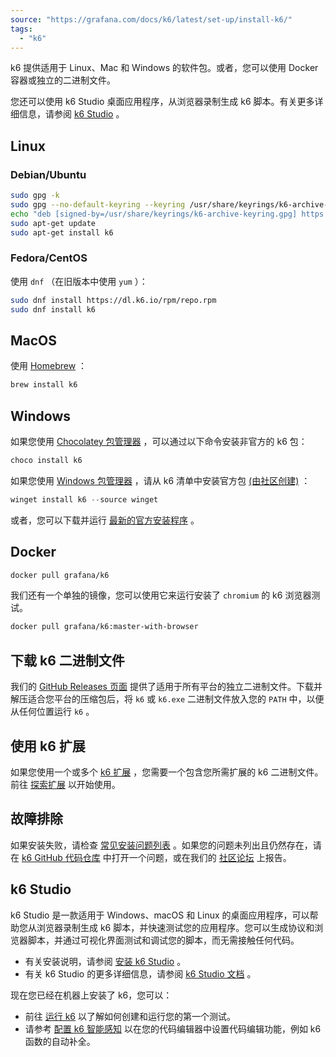 ```yaml
---
source: "https://grafana.com/docs/k6/latest/set-up/install-k6/"
tags:
  - "k6"
---
```

k6 提供适用于 Linux、Mac 和 Windows 的软件包。或者，您可以使用 Docker 容器或独立的二进制文件。

您还可以使用 k6 Studio 桌面应用程序，从浏览器录制生成 k6 脚本。有关更多详细信息，请参阅 [k6 Studio](https://grafana.com/docs/k6/latest/set-up/install-k6/#k6-studio) 。

## Linux

### Debian/Ubuntu

```bash
sudo gpg -k
sudo gpg --no-default-keyring --keyring /usr/share/keyrings/k6-archive-keyring.gpg --keyserver hkp://keyserver.ubuntu.com:80 --recv-keys C5AD17C747E3415A3642D57D77C6C491D6AC1D69
echo "deb [signed-by=/usr/share/keyrings/k6-archive-keyring.gpg] https://dl.k6.io/deb stable main" | sudo tee /etc/apt/sources.list.d/k6.list
sudo apt-get update
sudo apt-get install k6
```

### Fedora/CentOS

使用 `dnf` （在旧版本中使用 `yum` ）：

```bash
sudo dnf install https://dl.k6.io/rpm/repo.rpm
sudo dnf install k6
```

## MacOS

使用 [Homebrew](https://brew.sh/) ：

```bash
brew install k6
```

## Windows

如果您使用 [Chocolatey 包管理器](https://chocolatey.org/) ，可以通过以下命令安装非官方的 k6 包：

```powershell
choco install k6
```

如果您使用 [Windows 包管理器](https://github.com/microsoft/winget-cli) ，请从 k6 清单中安装官方包 [(由社区创建)](https://github.com/microsoft/winget-pkgs/tree/master/manifests/k/k6/k6) ：

```powershell
winget install k6 --source winget
```

或者，您可以下载并运行 [最新的官方安装程序](https://dl.k6.io/msi/k6-latest-amd64.msi) 。

## Docker

```bash
docker pull grafana/k6
```

我们还有一个单独的镜像，您可以使用它来运行安装了 `chromium` 的 k6 浏览器测试。

```bash
docker pull grafana/k6:master-with-browser
```

## 下载 k6 二进制文件

我们的 [GitHub Releases 页面](https://github.com/grafana/k6/releases) 提供了适用于所有平台的独立二进制文件。下载并解压适合您平台的压缩包后，将 `k6` 或 `k6.exe` 二进制文件放入您的 `PATH` 中，以便从任何位置运行 `k6` 。

## 使用 k6 扩展

如果您使用一个或多个 [k6 扩展](https://grafana.com/docs/k6/latest/extensions/) ，您需要一个包含您所需扩展的 k6 二进制文件。 前往 [探索扩展](https://grafana.com/docs/k6/latest/extensions/explore/) 以开始使用。

## 故障排除

如果安装失败，请检查 [常见安装问题列表](https://grafana.com/docs/k6/latest/set-up/install-k6/troubleshooting/) 。如果您的问题未列出且仍然存在，请在 [k6 GitHub 代码仓库](https://github.com/grafana/k6) 中打开一个问题，或在我们的 [社区论坛](https://community.grafana.com/) 上报告。

## k6 Studio

k6 Studio 是一款适用于 Windows、macOS 和 Linux 的桌面应用程序，可以帮助您从浏览器录制生成 k6 脚本，并快速测试您的应用程序。您可以生成协议和浏览器脚本，并通过可视化界面测试和调试您的脚本，而无需接触任何代码。

- 有关安装说明，请参阅 [安装 k6 Studio](https://grafana.com/docs/k6-studio/set-up/install/) 。
- 有关 k6 Studio 的更多详细信息，请参阅 [k6 Studio 文档](https://grafana.com/docs/k6-studio/) 。

现在您已经在机器上安装了 k6，您可以：

- 前往 [运行 k6](https://grafana.com/docs/k6/latest/get-started/running-k6/) 以了解如何创建和运行您的第一个测试。
- 请参考 [配置 k6 智能感知](https://grafana.com/docs/k6/latest/set-up/configure-k6-intellisense/) 以在您的代码编辑器中设置代码编辑功能，例如 k6 函数的自动补全。